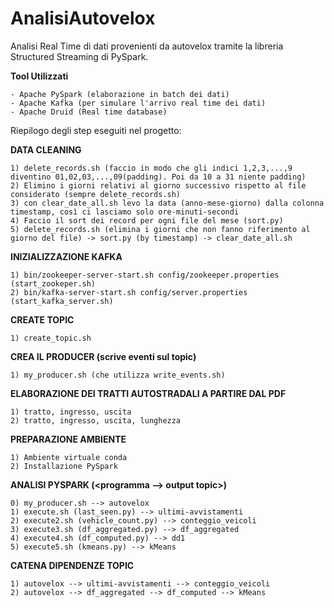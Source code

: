 # AnalisiAutovelox
Analisi Real Time di dati provenienti da autovelox tramite la libreria Structured Streaming di PySpark.

**Tool Utilizzati**

    - Apache PySpark (elaborazione in batch dei dati)
    - Apache Kafka (per simulare l'arrivo real time dei dati)
    - Apache Druid (Real time database)

Riepilogo degli step eseguiti nel progetto:

**DATA CLEANING**

    1) delete_records.sh (faccio in modo che gli indici 1,2,3,...,9 diventino 01,02,03,...,09(padding). Poi da 10 a 31 niente padding)
    2) Elimino i giorni relativi al giorno successivo rispetto al file considerato (sempre delete_records.sh)
    3) con clear_date_all.sh levo la data (anno-mese-giorno) dalla colonna timestamp, così ci lasciamo solo ore-minuti-secondi
    4) Faccio il sort dei record per ogni file del mese (sort.py)
    5) delete_records.sh (elimina i giorni che non fanno riferimento al giorno del file) -> sort.py (by timestamp) -> clear_date_all.sh

**INIZIALIZZAZIONE KAFKA**

    1) bin/zookeeper-server-start.sh config/zookeeper.properties (start_zookeper.sh)
    2) bin/kafka-server-start.sh config/server.properties (start_kafka_server.sh)

**CREATE TOPIC** 

    1) create_topic.sh

**CREA IL PRODUCER (scrive eventi sul topic)**

    1) my_producer.sh (che utilizza write_events.sh)

**ELABORAZIONE DEI TRATTI AUTOSTRADALI A PARTIRE DAL PDF**

    1) tratto, ingresso, uscita
    2) tratto, ingresso, uscita, lunghezza

**PREPARAZIONE AMBIENTE**

    1) Ambiente virtuale conda
    2) Installazione PySpark

**ANALISI PYSPARK (<programma --> output topic>)**

    0) my_producer.sh --> autovelox
    1) execute.sh (last_seen.py) --> ultimi-avvistamenti
    2) execute2.sh (vehicle_count.py) --> conteggio_veicoli
    3) execute3.sh (df_aggregated.py) --> df_aggregated
    4) execute4.sh (df_computed.py) --> dd1
    5) execute5.sh (kmeans.py) --> kMeans

**CATENA DIPENDENZE TOPIC**

    1) autovelox --> ultimi-avvistamenti --> conteggio_veicoli
    2) autovelox --> df_aggregated --> df_computed --> kMeans

